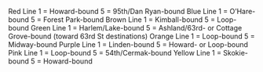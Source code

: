 Red Line 1 = Howard-bound 5 = 95th/Dan Ryan-bound
Blue Line 1 = O’Hare-bound 5 = Forest Park-bound
Brown Line 1 = Kimball-bound 5 = Loop-bound
Green Line 1 = Harlem/Lake-bound 5 = Ashland/63rd- or Cottage Grove-bound (toward 63rd St destinations)
Orange Line 1 = Loop-bound 5 = Midway-bound
Purple Line 1 = Linden-bound 5 = Howard- or Loop-bound
Pink Line 1 = Loop-bound 5 = 54th/Cermak-bound
Yellow Line 1 = Skokie-bound 5 = Howard-bound